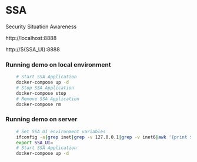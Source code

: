 # SSA
Security Situation Awareness

http://localhost:8888

http://${SSA_UI}:8888

### Running demo on local environment
```sh
    # Start SSA Application
    docker-compose up -d
    # Stop SSA Application
    docker-compose stop
    # Remove SSA Application
    docker-compose rm
```

### Running demo on server
```sh
    # Set SSA_UI environment variables
    ifconfig -a|grep inet|grep -v 127.0.0.1|grep -v inet6|awk '{print $2}'|tr -d "addr:"
    export SSA_UI=
    # Start SSA Application
    docker-compose up -d
```
